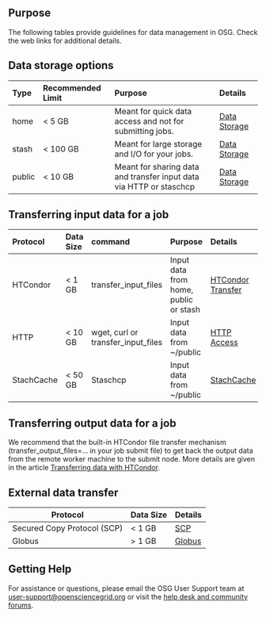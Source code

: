 
[title]: - "Guidelines for data managment in OSG - Storage and Transfer"

## Purpose

The following tables provide guidelines for data management in OSG. Check the web links for additional details. 


## Data storage options

|  Type | Recommended Limit| Purpose | Details|
|:------- |:----------------| :------|:------|
| home    |  < 5 GB      | Meant for quick data access and not for submitting jobs.| [Data Storage](https://support.opensciencegrid.org/support/solutions/articles/12000002985-storage-solutions-on-osg-home-stash-and-public)|
| stash   |  < 100 GB      | Meant for large storage and I/O for your jobs. |[Data Storage](https://support.opensciencegrid.org/support/solutions/articles/12000002985-storage-solutions-on-osg-home-stash-and-public)|
| public  |  < 10 GB    | Meant for sharing data and transfer input data via HTTP or staschcp|[Data Storage](https://support.opensciencegrid.org/support/solutions/articles/12000002985-storage-solutions-on-osg-home-stash-and-public)|



## Transferring input data for a job

|    Protocol     | Data Size| command| Purpose | Details|
|:--------------- |:----------| :-----|:--------|:--------|
| HTCondor    | < 1 GB       | transfer_input_files| Input data from home, public or stash |[HTCondor Transfer](https://support.opensciencegrid.org/support/solutions/articles/5000639787-transferring-data-with-htcondor)|
| HTTP        |  < 10 GB   | wget, curl or transfer_input_files  | Input data from ~/public |[HTTP Access](https://support.opensciencegrid.org/support/solutions/articles/5000639798-access-stash-remotely-using-http)|
| StachCache  |  < 50 GB    | Staschcp |Input data from ~/public| [StachCache](https://support.opensciencegrid.org/support/solutions/articles/5000639798-access-stash-remotely-using-http)|



## Transferring output data for a job
We recommend that the built-in HTCondor file transfer mechanism (transfer_output_files=... in your job submit file) to get back the output data from the remote worker machine to the submit node. More details are given in the article [Transferring data with HTCondor](https://support.opensciencegrid.org/support/solutions/articles/5000639787-transferring-data-with-htcondor). 


## External data transfer

|    Protocol | Data Size| Details|
| ------------|:--------|:------|
| Secured Copy Protocol (SCP)        | < 1 GB   | [SCP](https://support.opensciencegrid.org/support/solutions/articles/5000634376-using-scp-to-transfer-files) |
| Globus                            |  > 1 GB  | [Globus](https://support.opensciencegrid.org/support/solutions/articles/5000632397-data-transfer-with-globus) |


## Getting Help
For assistance or questions, please email the OSG User Support team  at [user-support@opensciencegrid.org](mailto:user-support@opensciencegrid.org) or visit the [help desk and community forums](http://support.opensciencegrid.org).


